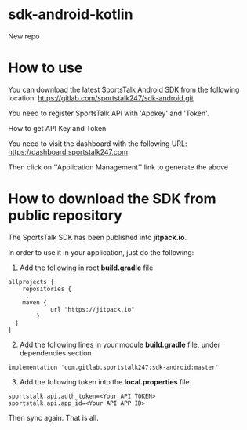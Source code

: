 # sdk-android-kotlin

New repo

# How to use

 You can download the latest SportsTalk Android SDK from the following location:
 https://gitlab.com/sportstalk247/sdk-android.git

 You need to register SportsTalk API with 'Appkey' and 'Token'.


 How to get API Key and Token

 You need to visit the dashboard with the following URL:
 https://dashboard.sportstalk247.com

 Then click on ''Application Management'' link to generate the above

 # How to download the SDK from public repository

 The SportsTalk SDK has been published into **jitpack.io**.

 In order to use it in your application, just do the following:

 1. Add the following in root  **build.gradle** file
 ```
 allprojects {
     repositories {
     ...
     maven {
             url "https://jitpack.io"
         }
   }
 }

 ```

 2. Add the following lines in your module **build.gradle** file, under dependencies section

 ```
 implementation 'com.gitlab.sportstalk247:sdk-android:master'
 ```

 3. Add the following token into the **local.properties** file

 ```
 sportstalk.api.auth_token=<Your API TOKEN>
 sportstalk.api.app_id=<Your API APP ID>
 ```

 Then sync again. That is all.
